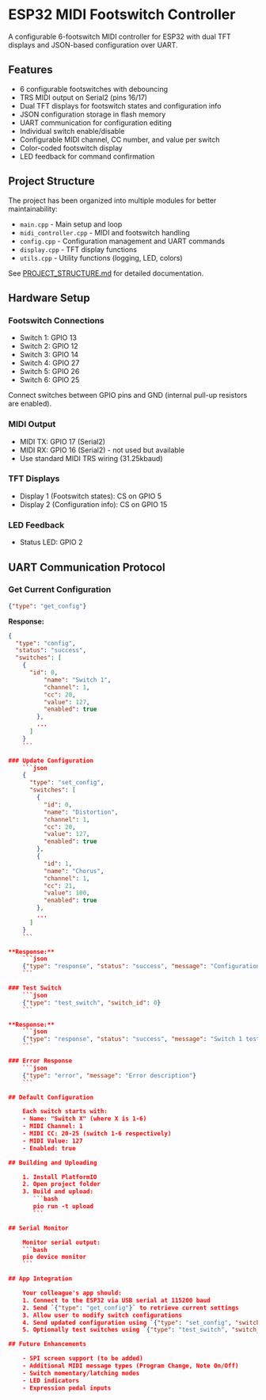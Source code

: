 # ESP32 MIDI Footswitch Controller

A configurable 6-footswitch MIDI controller for ESP32 with dual TFT displays and JSON-based configuration over UART.

## Features

- 6 configurable footswitches with debouncing
- TRS MIDI output on Serial2 (pins 16/17)
- Dual TFT displays for footswitch states and configuration info
- JSON configuration storage in flash memory
- UART communication for configuration editing
- Individual switch enable/disable
- Configurable MIDI channel, CC number, and value per switch
- Color-coded footswitch display
- LED feedback for command confirmation

## Project Structure

The project has been organized into multiple modules for better maintainability:

- `main.cpp` - Main setup and loop
- `midi_controller.cpp` - MIDI and footswitch handling
- `config.cpp` - Configuration management and UART commands
- `display.cpp` - TFT display functions
- `utils.cpp` - Utility functions (logging, LED, colors)

See [PROJECT_STRUCTURE.md](PROJECT_STRUCTURE.md) for detailed documentation.

## Hardware Setup

### Footswitch Connections
- Switch 1: GPIO 13
- Switch 2: GPIO 12  
- Switch 3: GPIO 14
- Switch 4: GPIO 27
- Switch 5: GPIO 26
- Switch 6: GPIO 25

Connect switches between GPIO pins and GND (internal pull-up resistors are enabled).

### MIDI Output
- MIDI TX: GPIO 17 (Serial2)
- MIDI RX: GPIO 16 (Serial2) - not used but available
- Use standard MIDI TRS wiring (31.25kbaud)

### TFT Displays
- Display 1 (Footswitch states): CS on GPIO 5
- Display 2 (Configuration info): CS on GPIO 15

### LED Feedback
- Status LED: GPIO 2

## UART Communication Protocol

### Get Current Configuration
```json
{"type": "get_config"}
```

**Response:**
```json
{
  "type": "config",
  "status": "success",
  "switches": [
    {
      "id": 0,
          "name": "Switch 1",
          "channel": 1,
          "cc": 20,
          "value": 127,
          "enabled": true
        },
        ...
      ]
    }
    ```

### Update Configuration
    ```json
    {
      "type": "set_config",
      "switches": [
        {
          "id": 0,
          "name": "Distortion",
          "channel": 1,
          "cc": 20,
          "value": 127,
          "enabled": true
        },
        {
          "id": 1,
          "name": "Chorus",
          "channel": 1,
          "cc": 21,
          "value": 100,
          "enabled": true
        },
        ...
      ]
    }
    ```

**Response:**
    ```json
    {"type": "response", "status": "success", "message": "Configuration updated"}
    ```

### Test Switch
    ```json
    {"type": "test_switch", "switch_id": 0}
    ```

**Response:**
    ```json
    {"type": "response", "status": "success", "message": "Switch 1 tested"}
    ```

### Error Response
    ```json
    {"type": "error", "message": "Error description"}
    ```

## Default Configuration

    Each switch starts with:
    - Name: "Switch X" (where X is 1-6)
    - MIDI Channel: 1
    - MIDI CC: 20-25 (switch 1-6 respectively)
    - MIDI Value: 127
    - Enabled: true

## Building and Uploading

    1. Install PlatformIO
    2. Open project folder
    3. Build and upload:
       ```bash
       pio run -t upload
       ```

## Serial Monitor

    Monitor serial output:
    ```bash
    pio device monitor
    ```

## App Integration

    Your colleague's app should:
    1. Connect to the ESP32 via USB serial at 115200 baud
    2. Send `{"type": "get_config"}` to retrieve current settings
    3. Allow user to modify switch configurations
    4. Send updated configuration using `{"type": "set_config", "switches": [...]}` 
    5. Optionally test switches using `{"type": "test_switch", "switch_id": X}`

## Future Enhancements

    - SPI screen support (to be added)
    - Additional MIDI message types (Program Change, Note On/Off)
    - Switch momentary/latching modes
    - LED indicators
    - Expression pedal inputs